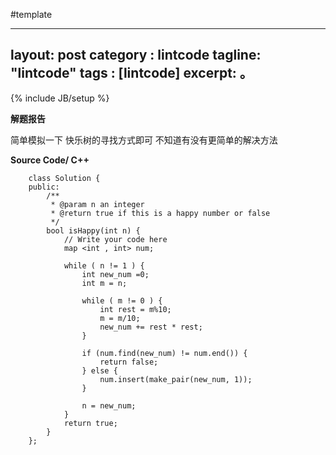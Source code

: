 #template

---
layout: post
category : lintcode
tagline: "lintcode"
tags : [lintcode]
excerpt: 。
---
{% include JB/setup %}

**解题报告**

简单模拟一下 快乐树的寻找方式即可
不知道有没有更简单的解决方法


**Source Code/ C++**

```
    class Solution {
    public:
        /**
         * @param n an integer
         * @return true if this is a happy number or false
         */
        bool isHappy(int n) {
            // Write your code here
            map <int , int> num;
            
            while ( n != 1 ) {
                int new_num =0;
                int m = n;
                
                while ( m != 0 ) {
                    int rest = m%10;
                    m = m/10;
                    new_num += rest * rest;
                }
                
                if (num.find(new_num) != num.end()) {
                    return false;
                } else {
                    num.insert(make_pair(new_num, 1));
                }
                
                n = new_num;
            }
            return true;
        }
    };
```